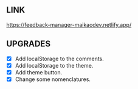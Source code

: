## LINK

https://feedback-manager-maikaodev.netlify.app/

## UPGRADES

- [x] Add localStorage to the comments.
- [x] Add localStorage to the theme.
- [x] Add theme button.
- [x] Change some nomenclatures.
